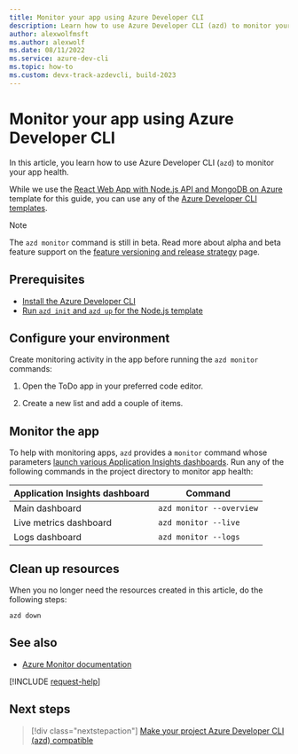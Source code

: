 ```yaml
---
title: Monitor your app using Azure Developer CLI
description: Learn how to use Azure Developer CLI (azd) to monitor your app health.
author: alexwolfmsft
ms.author: alexwolf
ms.date: 08/11/2022
ms.service: azure-dev-cli
ms.topic: how-to
ms.custom: devx-track-azdevcli, build-2023
---
```


# Monitor your app using Azure Developer CLI

In this article, you learn how to use Azure Developer CLI (`azd`) to monitor your app health.

While we use the [React Web App with Node.js API and MongoDB on Azure](https://github.com/azure-samples/todo-nodejs-mongo) template for this guide, you can use any of the [Azure Developer CLI templates](./azd-templates.md).

> [!NOTE]
> The `azd monitor` command is still in beta. Read more about alpha and beta feature support on the [feature versioning and release strategy](/azure/developer/azure-developer-cli/feature-versioning) page.

## Prerequisites

- [Install the Azure Developer CLI](./install-azd.md)
- [Run `azd init` and `azd up` for the Node.js template](./get-started.md)

## Configure your environment

Create monitoring activity in the app before running the `azd monitor` commands:

1. Open the ToDo app in your preferred code editor.

1. Create a new list and add a couple of items.

## Monitor the app

To help with monitoring apps, `azd` provides a `monitor` command whose parameters [launch various Application Insights dashboards](/azure/azure-monitor/app/overview-dashboard). Run any of the following commands in the project directory to monitor app health:

| Application Insights dashboard | Command                  |
|--------------------------------|--------------------------|
| Main dashboard                 | `azd monitor --overview` |
| Live metrics dashboard         | `azd monitor --live`     |
| Logs dashboard                 | `azd monitor --logs`     |

## Clean up resources

When you no longer need the resources created in this article, do the following steps:

```azdeveloper
azd down
```

## See also

- [Azure Monitor documentation](/azure/azure-monitor/)

[!INCLUDE [request-help](includes/request-help.md)]

## Next steps

> [!div class="nextstepaction"]
> [Make your project Azure Developer CLI (azd) compatible](make-azd-compatible.md)
